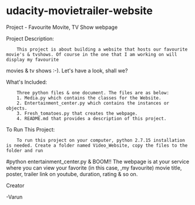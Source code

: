 # udacity-movietrailer-website
Project - Favourite Movite, TV Show webpage

Project Description:

        This project is about building a website that hosts our favourite movie's & tvshows. Of course in the one that I am working on will display my favourite
movies & tv shows :-). Let's have a look, shall we?

What's Included:

        Three python files & one document. The files are as below:
        1. Media.py which contains the classes for the Website.
        2. Entertainment_center.py which contains the instances or objects.
        3. Fresh_tomatoes.py that creates the webpage.
        4. README.md that provides a description of this project.

To Run This Project:

        To run this project on your computer, python 2.7.15 installation is needed. Create a folder named Video_Website, copy the files to the folder and run
#python entertainment_center.py & BOOM!! The webpage is at your service where you can view your favorite (in this case, ,my favourite) movie title, poster,
trailer link on youtube, duration, rating & so on.

Creator

-Varun

